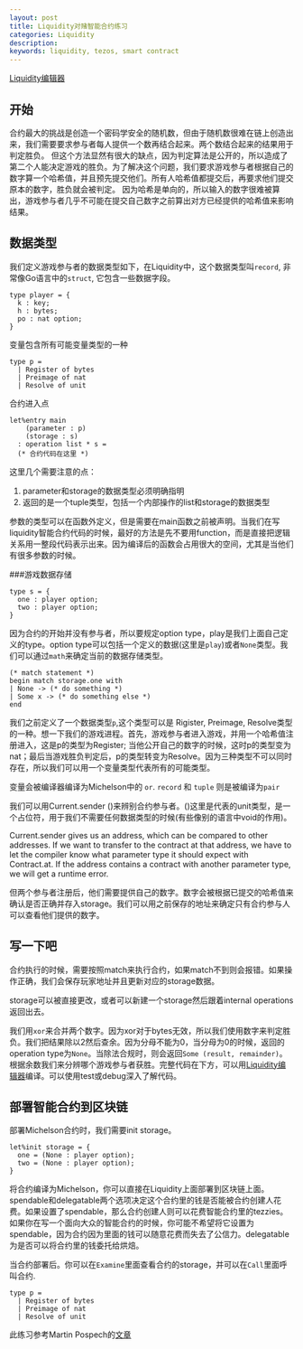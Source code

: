 ```yaml
---
layout: post
title: Liquidity对赌智能合约练习
categories: Liquidity
description: 
keywords: liquidity, tezos, smart contract
---
```



[Liquidity编辑器](http://www.liquidity-lang.org/zeronet/)

开始
----
合约最大的挑战是创造一个密码学安全的随机数，但由于随机数很难在链上创造出来，我们需要要求参与者每人提供一个数再结合起来。两个数结合起来的结果用于判定胜负。
但这个方法显然有很大的缺点，因为判定算法是公开的，所以造成了第二个人能决定游戏的胜负。为了解决这个问题，我们要求游戏参与者根据自己的数字算一个哈希值，并且预先提交他们。所有人哈希值都提交后，再要求他们提交原本的数字，胜负就会被判定。
因为哈希是单向的，所以输入的数字很难被算出，游戏参与者几乎不可能在提交自己数字之前算出对方已经提供的哈希值来影响结果。

数据类型
---------

我们定义游戏参与者的数据类型如下，在Liquidity中，这个数据类型叫`record`, 非常像Go语言中的`struct`, 它包含一些数据字段。
```
type player = {
  k : key;
  h : bytes;
  po : nat option;
}
```

变量包含所有可能变量类型的一种
```
type p =
  | Register of bytes
  | Preimage of nat
  | Resolve of unit
```

合约进入点
```
let%entry main
    (parameter : p)
    (storage : s)
  : operation list * s =
  (* 合约代码在这里 *)
```
这里几个需要注意的点：
1. parameter和storage的数据类型必须明确指明
2. 返回的是一个tuple类型，包括一个内部操作的list和storage的数据类型

参数的类型可以在函数外定义，但是需要在main函数之前被声明。当我们在写liquidity智能合约代码的时候，最好的方法是先不要用function，而是直接把逻辑关系用一整段代码表示出来。因为编译后的函数会占用很大的空间，尤其是当他们有很多参数的时候。


###游戏数据存储

```
type s = {
  one : player option;
  two : player option;
}
```
因为合约的开始并没有参与者，所以要规定option type，play是我们上面自己定义的type。option type可以包括一个定义的数据(这里是`play`)或者`None`类型。我们可以通过`math`来确定当前的数据存储类型。

```
(* match statement *)
begin match storage.one with
| None -> (* do something *)
| Some x -> (* do something else *)
end
```

我们之前定义了一个数据类型`p`,这个类型可以是 Rigister, Preimage, Resolve类型的一种。想一下我们的游戏进程。首先，游戏参与者进入游戏，并用一个哈希值注册进入，这是p的类型为Register; 当他公开自己的数字的时候，这时p的类型变为nat；最后当游戏胜负判定后，p的类型转变为Resolve。因为三种类型不可以同时存在，所以我们可以用一个变量类型代表所有的可能类型。

变量会被编译器编译为Michelson中的 `or`. `record` 和 `tuple` 则是被编译为`pair`

我们可以用Current.sender ()来辨别合约参与者。()这里是代表的unit类型，是一个占位符，用于我们不需要任何数据类型的时候(有些像别的语言中void的作用)。

Current.sender gives us an address, which can be compared to other addresses. If we want to transfer to the contract at that address, we have to let the compiler know what parameter type it should expect with Contract.at. If the address contains a contract with another parameter type, we will get a runtime error.


但两个参与者注册后，他们需要提供自己的数字。数字会被根据已提交的哈希值来确认是否正确并存入storage。我们可以用之前保存的地址来确定只有合约参与人可以查看他们提供的数字。


写一下吧
----------
合约执行的时候，需要按照match来执行合约，如果match不到则会报错。如果操作正确，我们会保存玩家地址并且更新对应的storage数据。

storage可以被直接更改，或者可以新建一个storage然后跟着internal operations返回出去。

我们用`xor`来合并两个数字。因为xor对于bytes无效，所以我们使用数字来判定胜负。我们把结果除以2然后查余。因为分母不能为0，当分母为0的时候，返回的operation type为`None`。当除法合规时，则会返回`Some (result, remainder)`。根据余数我们来分辨哪个游戏参与者获胜。完整代码在下方，可以用[Liquidity编辑器](http://www.liquidity-lang.org/zeronet/)编译。可以使用test或debug深入了解代码。


部署智能合约到区块链
--------------------
部署Michelson合约时，我们需要init storage。
```
let%init storage = {
  one = (None : player option);
  two = (None : player option);
}
```
将合约编译为Michelson，你可以直接在Liquidity上面部署到区块链上面。
spendable和delegatable两个选项决定这个合约里的钱是否能被合约创建人花费。如果设置了spendable，那么合约创建人则可以花费智能合约里的tezzies。如果你在写一个面向大众的智能合约的时候，你可能不希望将它设置为spendable，因为合约因为里面的钱可以随意花费而失去了公信力。delegatable为是否可以将合约里的钱委托给烘焙。

当合约部署后。你可以在`Examine`里面查看合约的storage，并可以在`Call`里面呼叫合约.





```
type p =
  | Register of bytes
  | Preimage of nat
  | Resolve of unit
```


此练习参考Martin Pospech的[文章](https://martin.pospech.cz/post/getting_started_with_liquidity/)